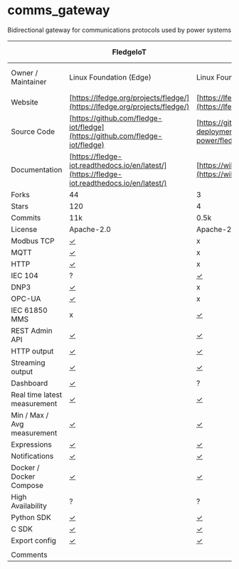 # comms_gateway
Bidirectional gateway for communications protocols used by power systems


|                              | FledgeIoT                                                                                                           | FledgePower                                                                                                         | EdgeXFoundry              | Thingsboard      | Thingsboard Gateway | Node-RED          |
| ---------------------------- | ------------------------------------------------------------------------------------------------------------------- | ------------------------------------------------------------------------------------------------------------------- | ------------------------- | ---------------- | ------------------- | ----------------- |
| Owner / Maintainer           | Linux Foundation (Edge)                                                                                             | Linux Foundation (Energy)                                                                                           | Linux Foundation (Energy) | ThingsBoard, Inc | ThingsBoard, Inc    | OpenJS Foundation |
| Website                      | [https://lfedge.org/projects/fledge/](https://lfedge.org/projects/fledge/)                                          | [https://lfenergy.org/projects/fledgepower/](https://lfenergy.org/projects/fledgepower/)                            |                           |                  |                     |                   |
| Source Code                  | [https://github.com/fledge-iot/fledge](https://github.com/fledge-iot/fledge)                                        | [https://github.com/fledge-power/fledgepower-deployment](https://github.com/fledge-power/fledgepower-deployment)    |                           |                  |                     |                   |
| Documentation                | [https://fledge-iot.readthedocs.io/en/latest/](https://fledge-iot.readthedocs.io/en/latest/)                        | [https://wiki.lfenergy.org/display/FLED/FledgePower](https://wiki.lfenergy.org/display/FLED/FledgePower)            |                           |                  |                     |                   |
| Forks                        | 44                                                                                                                  | 3                                                                                                                   |                           |                  |                     |                   |
| Stars                        | 120                                                                                                                 | 4                                                                                                                   |                           |                  |                     |                   |
| Commits                      | 11k                                                                                                                 | 0.5k                                                                                                                |                           |                  |                     |                   |
| License                      | Apache-2.0                                                                                                          | Apache-2.0                                                                                                          |                           |                  |                     |                   |
| Modbus TCP                   | [✓](https://fledge-iot.readthedocs.io/en/latest/plugins/fledge-south-mqtt-readings/index.html)                      | x                                                                                                                   |                           |                  |                     |                   |
| MQTT                         | [✓](https://fledge-iot.readthedocs.io/en/latest/plugins/fledge-south-mqtt-readings/index.html)                      | x                                                                                                                   |                           |                  |                     |                   |
| HTTP                         | [✓](https://fledge-iot.readthedocs.io/en/latest/plugins/fledge-south-http_south/index.html)                         | x                                                                                                                   |                           |                  |                     |                   |
| IEC 104                      | ?                                                                                                                   | [✓](https://github.com/fledge-power/fledge-south-iec61850)                                                          |                           |                  |                     |                   |
| DNP3                         | [✓](https://fledge-iot.readthedocs.io/en/latest/plugins/fledge-south-dnp3/index.html)                               | x                                                                                                                   |                           |                  |                     |                   |
| OPC-UA                       | [✓](https://fledge-iot.readthedocs.io/en/latest/plugins/fledge-south-opcua/index.html)                              | x                                                                                                                   |                           |                  |                     |                   |
| IEC 61850 MMS                | x                                                                                                                   | [✓](https://github.com/fledge-power/fledge-south-iec61850)                                                          |                           |                  |                     |                   |
| REST Admin API               | [✓](https://fledge-iot.readthedocs.io/en/latest/rest_api_guide/index.html)                                          | [✓](https://fledge-iot.readthedocs.io/en/latest/rest_api_guide/index.html)                                          |                           |                  |                     |                   |
| HTTP output                  | [✓](https://fledge-iot.readthedocs.io/en/latest/plugins/fledge-north-http_north/index.html)                         | [✓](https://fledge-iot.readthedocs.io/en/latest/plugins/fledge-north-http_north/index.html)                         |                           |                  |                     |                   |
| Streaming output             | [✓](https://fledge-iot.readthedocs.io/en/latest/plugins/fledge-north-Kafka/index.html)                              | [✓](https://fledge-iot.readthedocs.io/en/latest/plugins/fledge-north-Kafka/index.html)                              |                           |                  |                     |                   |
| Dashboard                    | [✓](https://fledge-iot.readthedocs.io/en/latest/quick_start/gui.html)                                               | ?                                                                                                                   |                           |                  |                     |                   |
| Real time latest measurement | [✓](https://fledge-iot.readthedocs.io/en/latest/rest_api_guide/04_RESTuser.html#get-asset-reading)                  | [✓](https://fledge-iot.readthedocs.io/en/latest/rest_api_guide/04_RESTuser.html#get-asset-reading)                  |                           |                  |                     |                   |
| Min / Max / Avg measurement  | [✓](https://fledge-iot.readthedocs.io/en/latest/rest_api_guide/04_RESTuser.html#get-asset-reading-summary)          | [✓](https://fledge-iot.readthedocs.io/en/latest/rest_api_guide/04_RESTuser.html#get-asset-reading-summary)          |                           |                  |                     |                   |
| Expressions                  | [✓](https://fledge-iot.readthedocs.io/en/latest/plugins/fledge-filter-expression/index.html)                        | [✓](https://fledge-iot.readthedocs.io/en/latest/plugins/fledge-filter-expression/index.html)                        |                           |                  |                     |                   |
| Notifications                | [✓](https://fledge-iot.readthedocs.io/en/latest/services/fledge-service-notification/index.html)                    | [✓](https://fledge-iot.readthedocs.io/en/latest/services/fledge-service-notification/index.html)                    |                           |                  |                     |                   |
| Docker / Docker Compose      | [✓](https://github.com/RobRaesemann/FLEDGE-IOT-Docker)                                                              | [✓](https://github.com/fledge-power/fledgepower-deployment)                                                         |                           |                  |                     |                   |
| High Availability            | ?                                                                                                                   | ?                                                                                                                   |                           |                  |                     |                   |
| Python SDK                   | [✓](https://fledge-iot.readthedocs.io/en/latest/plugin_developers_guide/02_writing_plugins.html#plugin-information) | [✓](https://fledge-iot.readthedocs.io/en/latest/plugin_developers_guide/02_writing_plugins.html#plugin-information) |                           |                  |                     |                   |
| C SDK                        | [✓](https://fledge-iot.readthedocs.io/en/latest/plugin_developers_guide/03_south_C_plugins.html)                    | [✓](https://fledge-iot.readthedocs.io/en/latest/plugin_developers_guide/03_south_C_plugins.html)                    |                           |                  |                     |                   |
| Export config                | [✓](https://fledge-iot.readthedocs.io/en/latest/quick_start/backup.html)                                            | [✓](https://fledge-iot.readthedocs.io/en/latest/quick_start/backup.html)                                            |                           |                  |                     |                   |
|                              |                                                                                                                     |                                                                                                                     |                           |                  |                     |                   |
| Comments                     |                                                                                                                     |                                                                                                                     |                           |                  |                     |                   |